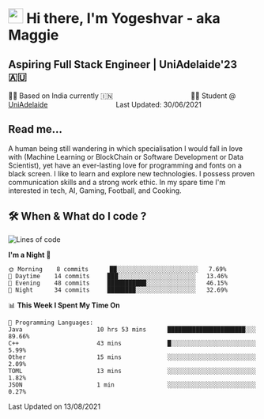 <h1><img src="https://emojis.slackmojis.com/emojis/images/1531849430/4246/blob-sunglasses.gif?1531849430" width="30"/> Hi there, I'm Yogeshvar - aka Maggie</h1>

## Aspiring Full Stack Engineer | UniAdelaide'23 🇦🇺  
🏂🏻  Based on India currently 🇮🇳 &nbsp;&nbsp;&nbsp;&nbsp;&nbsp;&nbsp;&nbsp;&nbsp;&nbsp;&nbsp;&nbsp;&nbsp;&nbsp;&nbsp;&nbsp;&nbsp;&nbsp;&nbsp;&nbsp;&nbsp;&nbsp;&nbsp;&nbsp;&nbsp;&nbsp;&nbsp;&nbsp;&nbsp;&nbsp;&nbsp;&nbsp;&nbsp;&nbsp;&nbsp;&nbsp;&nbsp;&nbsp;&nbsp;&nbsp;👨‍💻 Student @ [UniAdelaide](https://www.adelaide.edu.au)   &nbsp;&nbsp;&nbsp;&nbsp;&nbsp;&nbsp;&nbsp;&nbsp;&nbsp;&nbsp;&nbsp;&nbsp;&nbsp;&nbsp;&nbsp;&nbsp;&nbsp;&nbsp;&nbsp;&nbsp;&nbsp;&nbsp;&nbsp;&nbsp;&nbsp;&nbsp;&nbsp;&nbsp;&nbsp;&nbsp;&nbsp;&nbsp; &nbsp;Last Updated: 30/06/2021

## Read me...

A human being still wandering in which specialisation I would fall in love with (Machine Learning or BlockChain or Software Development or Data Scientist), yet have an ever-lasting love for programming and fonts on a black screen. I like to learn and explore new technologies. I possess proven communication skills and a strong work ethic. In my spare time I'm interested in tech, AI, Gaming, Football, and Cooking.

## 🛠 When & What do I code ?  

<!--START_SECTION:waka-->
![Lines of code](https://img.shields.io/badge/From%20Hello%20World%20I%27ve%20Written-46551%20lines%20of%20code-blue)

**I'm a Night 🦉** 

```text
🌞 Morning    8 commits      ██░░░░░░░░░░░░░░░░░░░░░░░   7.69% 
🌆 Daytime    14 commits     ███░░░░░░░░░░░░░░░░░░░░░░   13.46% 
🌃 Evening    48 commits     ███████████░░░░░░░░░░░░░░   46.15% 
🌙 Night      34 commits     ████████░░░░░░░░░░░░░░░░░   32.69%

```


📊 **This Week I Spent My Time On** 

```text
💬 Programming Languages: 
Java                     10 hrs 53 mins      ██████████████████████░░░   89.66% 
C++                      43 mins             █░░░░░░░░░░░░░░░░░░░░░░░░   5.99% 
Other                    15 mins             ░░░░░░░░░░░░░░░░░░░░░░░░░   2.09% 
TOML                     13 mins             ░░░░░░░░░░░░░░░░░░░░░░░░░   1.82% 
JSON                     1 min               ░░░░░░░░░░░░░░░░░░░░░░░░░   0.27%

```


 Last Updated on 13/08/2021
<!--END_SECTION:waka-->
